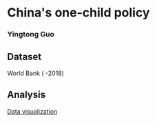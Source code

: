 # China's one-child policy

### Yingtong Guo

## Dataset
World Bank ( -2018)

## Analysis
[Data visualization](https://guoguo20080723.github.io/one-child/project)
